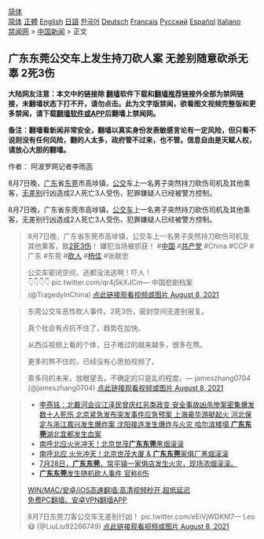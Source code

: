 <!-- 面包屑导航 --> <div class="breadcrumb"><!-- GTranslate: https://gtranslate.io/ -->  <div class="switcher notranslate">  <div class="selected">  <a href="#" onclick="return false;"> 简体</a>  </div>  <div class="option">  <a href="https://www.bannedbook.org" onclick="doGTranslate('zh-CN|zh-CN');jQuery('div.switcher div.selected a').html(jQuery(this).html());return false;" title="简体中文" class="nturl selected"> 简体</a>  <a href="https://www.bannedbook.org/zh-tw/" onclick="doGTranslate('zh-CN|zh-TW');jQuery('div.switcher div.selected a').html(jQuery(this).html());return false;" title="繁體中文" class="nturl"> 正體</a>  <a href="https://www.bannedbook.org/en/" onclick="doGTranslate('zh-CN|en');jQuery('div.switcher div.selected a').html(jQuery(this).html());return false;" title="English" class="nturl"> English</a>  <a href="https://www.bannedbook.org/ja/" onclick="doGTranslate('zh-CN|ja');jQuery('div.switcher div.selected a').html(jQuery(this).html());return false;" title="日本語" class="nturl"> 日語</a>  <a href="https://www.bannedbook.org/ko/" onclick="doGTranslate('zh-CN|ko');jQuery('div.switcher div.selected a').html(jQuery(this).html());return false;" title="한국어" class="nturl"> 한국어</a>  <a href="https://www.bannedbook.org/de/" onclick="doGTranslate('zh-CN|de');jQuery('div.switcher div.selected a').html(jQuery(this).html());return false;" title="Deutsch" class="nturl"> Deutsch</a>  <a href="https://www.bannedbook.org/fr/" onclick="doGTranslate('zh-CN|fr');jQuery('div.switcher div.selected a').html(jQuery(this).html());return false;" title="Français" class="nturl"> Français</a>  <a href="https://www.bannedbook.org/ru/" onclick="doGTranslate('zh-CN|ru');jQuery('div.switcher div.selected a').html(jQuery(this).html());return false;" title="Русский" class="nturl"> Русский</a>  <a href="https://www.bannedbook.org/es/" onclick="doGTranslate('zh-CN|es');jQuery('div.switcher div.selected a').html(jQuery(this).html());return false;" title="Español" class="nturl"> Español</a>  <a href="https://www.bannedbook.org/it/" onclick="doGTranslate('zh-CN|it');jQuery('div.switcher div.selected a').html(jQuery(this).html());return false;" title="Italiano" class="nturl"> Italiano</a>  </div>  </div>      <div class='breadcrumb-sub'><!-- Breadcrumb NavXT 6.3.0 --> <a href="https://www.bannedbook.org/" class="home">禁闻网</a> &gt; <a href="https://www.bannedbook.org/bnews/cnnews/" class="category">中国新闻</a> &gt; 正文</div></div><h2>广东东莞公交车上发生持刀砍人案 无差别随意砍杀无辜 2死3伤</h2> <p class="notice"><b>大陆网友注意：本文中的链接除 <a href="https://github.com/bannedbook/fanqiang" >翻墙</a>软件下载和<a href="https://github.com/killgcd/justmysocks/blob/master/README.md">翻墙推荐</a>链接外全部为禁网链接，未翻墙状态下打不开，请勿点击。此为文字版禁闻，欲看图文视频完整版和更多禁闻，请下载<a href="https://github.com/bannedbook/fanqiang">翻墙软件或APP</a>后翻墙上禁闻网。</p><p>备注：翻墙看新闻非常安全，翻墙以真实身份发表敏感言论有一定风险，但只看不说则没有任何风险，翻的人太多，政府管不过来，也不管。信息自由是天赋人权，请放心大胆的翻墙。</b></p>  <div class="entry"> <p>作者： 阿波罗网记者李雨菡</p> <p id="summary">8月7日晚，<a href="https://www.bannedbook.org/bnews/tag/%e5%b9%bf%e4%b8%9c/" class="st_tag internal_tag" rel="tag" title="标签 广东 下的日志">广东</a>省<a href="https://www.bannedbook.org/bnews/tag/%e4%b8%9c%e8%8e%9e/" class="st_tag internal_tag" rel="tag" title="标签 东莞 下的日志">东莞</a>市高埗镇，<a href="https://www.bannedbook.org/bnews/tag/%E5%85%AC%E4%BA%A4/" class="st_tag internal_tag" rel="tag" title="标签 公交 下的日志">公交</a>车上一名男子突然持刀砍伤司机及其他乘客，<a href="https://www.bannedbook.org/bnews/tag/%E6%97%A0%E5%B7%AE%E5%88%AB/" class="st_tag internal_tag" rel="tag" title="标签 无差别 下的日志">无差别</a>行凶造成2人死亡3人受伤，犯罪嫌疑人已经被警方控制。</p> <p>8月7日晚，广东省东莞市高埗镇，<a href="https://www.bannedbook.org/bnews/tag/%e5%85%ac%e4%ba%a4%e8%bd%a6/" class="st_tag internal_tag" rel="tag" title="标签 公交车 下的日志">公交车</a>上一名男子突然持刀砍伤司机及其他乘客，无差别行凶造成2人死亡3人受伤，犯罪嫌疑人已经被警方控制。</p>  <blockquote><p>8月7日晚，广东省东莞市高埗镇，公交车上一名男子突然持刀砍伤司机及其他乘客，致<a href="https://www.bannedbook.org/bnews/tag/2%E6%AD%BB3%E4%BC%A4/" class="st_tag internal_tag" rel="tag" title="标签 2死3伤 下的日志">2死3伤</a>！ 嫌犯当场被抓获！ #<span class='wp_keywordlink_affiliate'><a href="https://www.bannedbook.org/" title="中国" target="_blank">中国</a></span> #<a href="https://www.bannedbook.org/bnews/tag/%e5%85%b1%e4%ba%a7%e5%85%9a/" class="st_tag internal_tag" rel="tag" title="标签 共产党 下的日志">共产党</a> #China #CCP #广东 #东莞 #<a href="https://www.bannedbook.org/bnews/tag/%e7%a0%8d%e4%ba%ba/" class="st_tag internal_tag" rel="tag" title="标签 砍人 下的日志">砍人</a> #<span class='wp_keywordlink'><a href="https://www.bannedbook.org/forum2/topic1456.html" title="电子书：京城刀客--杨佳" target="_blank">杨佳</a></span> #张献忠</p> <p>公交车密闭空间，逃都没法逃啊！吓人！<br />👇👇👇👇 pic.twitter.com/qr4j5kXJCm— 中国悲剧档案 (@TragedyInChina) <a href="https://twitter.com/TragedyInChina/status/1424341361344454664?ref_src=twsrc%5Etfw">点此链接观看视频或图片 August 8, 2021</a></p></blockquote> <blockquote><p>东莞公交车恶性砍人事件。2死3伤，密封空间无差别报复。</p>  <p>真个社会有点抗不住了，趋势在加快。</p> <p>从西瓜视频上看的个体，日子难过的越来越多，很多在熬。</p> <p>更多的熬不住的，已经没有心思拍视频了。</p>  <p>索多玛的未来，放眼望去，不确定的只是乱的程度。— jameszhang0704 (@jameszhang0704) <a href="https://twitter.com/jameszhang0704/status/1424401799491067909?ref_src=twsrc%5Etfw">点此链接观看视频或图片 August 8, 2021</a></p></blockquote> <blockquote><ul class='op-related-articles' title='相关阅读'> <li><a href='https://www.bannedbook.org/bnews/comments/20210809/1602954.html' target='_blank'>李燕铭：北戴河会议江泽民曾庆红另类政变 安全事故凶杀惨案密集爆发数十人死伤 北京紧急发布突发事件应急预案 上海豪华游艇起火 河北保定与浙江嘉兴发生爆炸案 沈阳接连发生爆炸与火灾 哈尔滨楼塌 <b>广东东莞</b>湖北宜都发生血案</a></li> <li><a href='https://www.bannedbook.org/bnews/cbnews/20210729/1596158.html' target='_blank'>南呼北应火光冲天！北京世茂<b>广东东莞</b>黑烟滚滚</a></li> <li><a href='https://www.bannedbook.org/bnews/comments/20210728/1595931.html' target='_blank'>南呼北应 火光冲天！北京世茂大厦 & <b>广东东莞</b>家俱厂黑烟滚滚</a></li> <li><a href='https://www.bannedbook.org/bnews/bannedvideo/20210728/1595753.html' target='_blank'>7月28日，<b>广东东莞</b>，常平镇一家俱店发生火灾，现场浓烟滚滚。</a></li> <li><a href='https://www.bannedbook.org/bnews/cbnews/20210716/1588167.html' target='_blank'><b>广东东莞</b>发生随机砍人事件 官称6伤</a></li> </ul> <p class="texttj"> <a href="https://github.com/bannedbook/fanqiang/wiki/V2ray%E6%9C%BA%E5%9C%BA" target="_blank">WIN/MAC/安卓/iOS高速翻墙:高清视频秒开,超低延迟</a><br/> <a href="https://github.com/bannedbook/fanqiang/wiki/%E7%A6%81%E9%97%BB%E7%BD%91%E5%AE%89%E5%8D%93%E7%BF%BB%E5%A2%99%E6%96%B0%E9%97%BBAPP" target="_blank">免费PC翻墙、安卓VPN翻墙APP</a></p><p>8月7日东莞刀客公交车无差别行凶！ pic.twitter.com/eEiVjWDKM7— Leo😷 (@LiuLiu92266749) <a href="https://twitter.com/LiuLiu92266749/status/1424269807025676290?ref_src=twsrc%5Etfw">点此链接观看视频或图片 August 8, 2021</a></p> </blockquote> </p><a name='sharetosocial'></a>  <div style="margin-bottom:5px;padding-bottom:5px;clear:both"> <div id="archive-pix-1" class="banner-ads"> <!-- AuctionX Display platform tag START --> <div id="26318x728x90x621x_ADSLOT2" clicktrack="%%CLICK_URL_ESC%%"></div> <!-- AuctionX Display platform tag END --> </div> <div id="archive-pix-2" class="banner-ads"> <!-- AuctionX Display platform tag START --> <div id="26315x300x250x621x_ADSLOT2" clicktrack="%%CLICK_URL_ESC%%"></div> <!-- AuctionX Display platform tag END --> </div> </div>  <div id="archive-pix-1" class="banner-ads"> <!-- AuctionX Display platform tag START --> <div id="26318x728x90x621x_ADSLOT3" clicktrack="%%CLICK_URL_ESC%%"></div> <!-- AuctionX Display platform tag END --> </div> </div><!--END ENTRY--> 